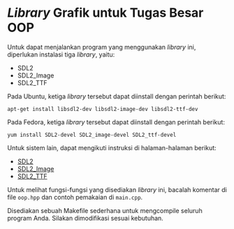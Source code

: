 # *Library* Grafik untuk Tugas Besar OOP

Untuk dapat menjalankan program yang menggunakan *library* ini, diperlukan
instalasi tiga *library*, yaitu:

 - SDL2
 - SDL2_Image
 - SDL2_TTF

Pada Ubuntu, ketiga *library* tersebut dapat diinstall dengan perintah berikut:

    apt-get install libsdl2-dev libsdl2-image-dev libsdl2-ttf-dev

Pada Fedora, ketiga *library* tersebut dapat diinstall dengan perintah berikut:

    yum install SDL2-devel SDL2_image-devel SDL2_ttf-devel

Untuk sistem lain, dapat mengikuti instruksi di halaman-halaman berikut:
 - [SDL2](http://lazyfoo.net/tutorials/SDL/01_hello_SDL/index.php)
 - [SDL2_Image](https://www.libsdl.org/projects/SDL_image/)
 - [SDL2_TTF](https://www.libsdl.org/projects/SDL_ttf/)

Untuk melihat fungsi-fungsi yang disediakan *library* ini, bacalah komentar di
file `oop.hpp` dan contoh pemakaian di `main.cpp`.

Disediakan sebuah Makefile sederhana untuk mengcompile seluruh program Anda.
Silakan dimodifikasi sesuai kebutuhan.
